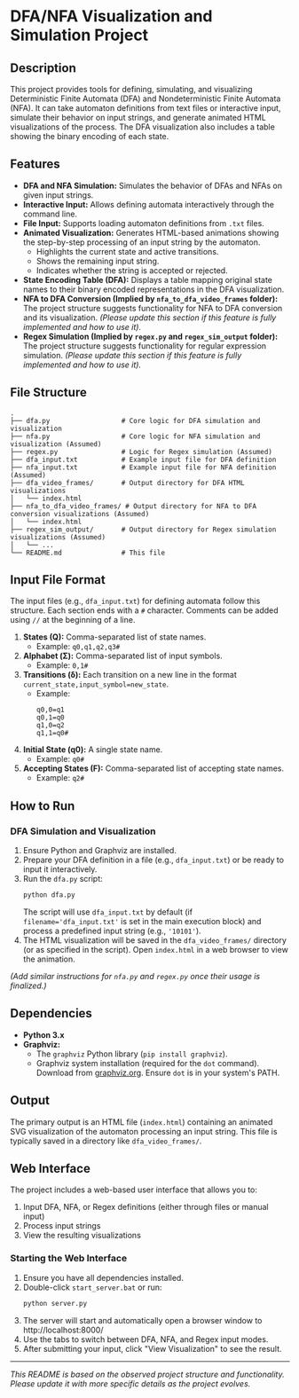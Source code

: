 # DFA/NFA Visualization and Simulation Project

## Description

This project provides tools for defining, simulating, and visualizing Deterministic Finite Automata (DFA) and Nondeterministic Finite Automata (NFA). It can take automaton definitions from text files or interactive input, simulate their behavior on input strings, and generate animated HTML visualizations of the process. The DFA visualization also includes a table showing the binary encoding of each state.

## Features

*   **DFA and NFA Simulation:** Simulates the behavior of DFAs and NFAs on given input strings.
*   **Interactive Input:** Allows defining automata interactively through the command line.
*   **File Input:** Supports loading automaton definitions from `.txt` files.
*   **Animated Visualization:** Generates HTML-based animations showing the step-by-step processing of an input string by the automaton.
    *   Highlights the current state and active transitions.
    *   Shows the remaining input string.
    *   Indicates whether the string is accepted or rejected.
*   **State Encoding Table (DFA):** Displays a table mapping original state names to their binary encoded representations in the DFA visualization.
*   **NFA to DFA Conversion (Implied by `nfa_to_dfa_video_frames` folder):** The project structure suggests functionality for NFA to DFA conversion and its visualization. *(Please update this section if this feature is fully implemented and how to use it).*
*   **Regex Simulation (Implied by `regex.py` and `regex_sim_output` folder):** The project structure suggests functionality for regular expression simulation. *(Please update this section if this feature is fully implemented and how to use it).*

## File Structure

```
.
├── dfa.py                  # Core logic for DFA simulation and visualization
├── nfa.py                  # Core logic for NFA simulation and visualization (Assumed)
├── regex.py                # Logic for Regex simulation (Assumed)
├── dfa_input.txt           # Example input file for DFA definition
├── nfa_input.txt           # Example input file for NFA definition (Assumed)
├── dfa_video_frames/       # Output directory for DFA HTML visualizations
│   └── index.html
├── nfa_to_dfa_video_frames/ # Output directory for NFA to DFA conversion visualizations (Assumed)
│   └── index.html
├── regex_sim_output/       # Output directory for Regex simulation visualizations (Assumed)
│   └── ...
└── README.md               # This file
```

## Input File Format

The input files (e.g., `dfa_input.txt`) for defining automata follow this structure. Each section ends with a `#` character. Comments can be added using `//` at the beginning of a line.

1.  **States (Q):** Comma-separated list of state names.
    *   Example: `q0,q1,q2,q3#`
2.  **Alphabet (Σ):** Comma-separated list of input symbols.
    *   Example: `0,1#`
3.  **Transitions (δ):** Each transition on a new line in the format `current_state,input_symbol=new_state`.
    *   Example:
        ```
        q0,0=q1
        q0,1=q0
        q1,0=q2
        q1,1=q0#
        ```
4.  **Initial State (q0):** A single state name.
    *   Example: `q0#`
5.  **Accepting States (F):** Comma-separated list of accepting state names.
    *   Example: `q2#`

## How to Run

### DFA Simulation and Visualization

1.  Ensure Python and Graphviz are installed.
2.  Prepare your DFA definition in a file (e.g., `dfa_input.txt`) or be ready to input it interactively.
3.  Run the `dfa.py` script:
    ```bash
    python dfa.py
    ```
    The script will use `dfa_input.txt` by default (if `filename='dfa_input.txt'` is set in the main execution block) and process a predefined input string (e.g., `'10101'`).
4.  The HTML visualization will be saved in the `dfa_video_frames/` directory (or as specified in the script). Open `index.html` in a web browser to view the animation.

*(Add similar instructions for `nfa.py` and `regex.py` once their usage is finalized.)*

## Dependencies

*   **Python 3.x**
*   **Graphviz:**
    *   The `graphviz` Python library (`pip install graphviz`).
    *   Graphviz system installation (required for the `dot` command). Download from [graphviz.org](https://graphviz.org/download/). Ensure `dot` is in your system's PATH.

## Output

The primary output is an HTML file (`index.html`) containing an animated SVG visualization of the automaton processing an input string. This file is typically saved in a directory like `dfa_video_frames/`.

## Web Interface

The project includes a web-based user interface that allows you to:
1. Input DFA, NFA, or Regex definitions (either through files or manual input)
2. Process input strings
3. View the resulting visualizations

### Starting the Web Interface

1. Ensure you have all dependencies installed.
2. Double-click `start_server.bat` or run:
   ```bash
   python server.py
   ```
3. The server will start and automatically open a browser window to http://localhost:8000/
4. Use the tabs to switch between DFA, NFA, and Regex input modes.
5. After submitting your input, click "View Visualization" to see the result.

---

*This README is based on the observed project structure and functionality. Please update it with more specific details as the project evolves.*
